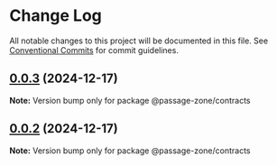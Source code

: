 # Change Log

All notable changes to this project will be documented in this file.
See [Conventional Commits](https://conventionalcommits.org) for commit guidelines.

## [0.0.3](https://github.com/ECHOAD/passagejs/compare/@passage-zone/contracts@0.0.2...@passage-zone/contracts@0.0.3) (2024-12-17)

**Note:** Version bump only for package @passage-zone/contracts

## [0.0.2](https://github.com/ECHOAD/passagejs/compare/@passage-zone/contracts@0.0.2...@passage-zone/contracts@0.0.2) (2024-12-17)

**Note:** Version bump only for package @passage-zone/contracts
